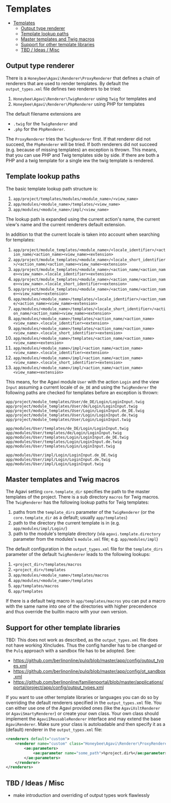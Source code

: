 # Templates

- [Templates](#templates)
  - [Output type renderer](#output-type-renderer)
  - [Template lookup paths](#template-lookup-paths)
  - [Master templates and Twig macros](#master-templates-and-twig-macros)
  - [Support for other template libraries](#support-for-other-template-libraries)
  - [TBD / Ideas / Misc](#tbd--ideas--misc)

## Output type renderer

There is a `Honeybee\Agavi\Renderer\ProxyRenderer` that defines a chain of
renderers that are used to render templates. By default the
```output_types.xml``` file defines two renderers to be tried:

1. ```Honeybee\Agavi\Renderer\TwigRenderer``` using `Twig` for templates and
1. ```Honeybee\Agavi\Renderer\PhpRenderer``` using PHP for templates

The default filename extensions are

- `.twig` for the `TwigRenderer` and
- `.php` for the `PhpRenderer`.

The `ProxyRenderer` tries the `TwigRenderer` first. If that renderer did not
succeed, the `PhpRenderer` will be tried. If both renderers did not succeed
(e.g. because of missing templates) an exception is thrown. This means, that
you can use PHP and Twig templates side by side. If there are both a PHP and a
twig template for a single iew the twig template is rendered.

## Template lookup paths

The basic template lookup path structure is:

1. ```app/project/templates/modules/<module_name>/<view_name>```
1. ```app/modules/<module_name>/templates/<view_name>```
1. ```app/modules/<module_name>/impl/<view_name>```

The lookup path is expanded using the current action's name, the current view's
name and the current renderers default extension.

In addition to that the current locale is taken into account when searching for
templates:

1. ```app/project/module_templates/<module_name>/<locale_identifier>/<action_name/<action_name><view_name><extension>```
1. ```app/project/module_templates/<module_name>/<locale_short_identifier>/<action_name/<action_name><view_name><extension>```
1. ```app/project/module_templates/<module_name>/<action_name/<action_name><view_name>.<locale_identifier><extension>```
1. ```app/project/module_templates/<module_name>/<action_name/<action_name><view_name>.<locale_short_identifier><extension>```
1. ```app/project/module_templates/<module_name>/<action_name/<action_name><view_name><extension>```
1. ```app/modules/<module_name>/templates/<locale_identifier>/<action_name/<action_name><view_name><extension>```
1. ```app/modules/<module_name>/templates/<locale_short_identifier>/<action_name/<action_name><view_name><extension>```
1. ```app/modules/<module_name>/templates/<action_name/<action_name><view_name>.<locale_identifier><extension>```
1. ```app/modules/<module_name>/templates/<action_name/<action_name><view_name>.<locale_short_identifier><extension>```
1. ```app/modules/<module_name>/templates/<action_name/<action_name><view_name><extension>```
1. ```app/modules/<module_name>/impl/<action_name/<action_name><view_name>.<locale_identifier><extension>```
1. ```app/modules/<module_name>/impl/<action_name/<action_name><view_name>.<locale_short_identifier><extension>```
1. ```app/modules/<module_name>/impl/<action_name/<action_name><view_name><extension>```

This means, for the Agavi module `User` with the action `Login` and the view
`Input` assuming a current locale of ```de_DE``` and using the `TwigRenderer`
the following paths are checked for templates before an exception is thrown:

```
app/project/module_templates/User/de_DE/Login/LoginInput.twig
app/project/module_templates/User/de/Login/LoginInput.twig
app/project/module_templates/User/Login/LoginInput.de_DE.twig
app/project/module_templates/User/Login/LoginInput.de.twig
app/project/module_templates/User/Login/LoginInput.twig

app/modules/User/templates/de_DE/Login/LoginInput.twig
app/modules/User/templates/de/Login/LoginInput.twig
app/modules/User/templates/Login/LoginInput.de_DE.twig
app/modules/User/templates/Login/LoginInput.de.twig
app/modules/User/templates/Login/LoginInput.twig

app/modules/User/impl/Login/LoginInput.de_DE.twig
app/modules/User/impl/Login/LoginInput.de.twig
app/modules/User/impl/Login/LoginInput.twig
```

## Master templates and Twig macros

The Agavi setting ```core.template_dir``` specifies the path to the master
templates of the project. There is a sub directory `macros` for Twig macros. The
`TwigRenderer` has the following lookup paths for Twig templates:

1. paths from the ```template_dirs``` parameter of the `TwigRenderer` (or the ```core.template_dir``` as a default; usually ```app/templates```)
1. path to the directory the current template is in (e.g. ```app/modules/impl/Login/```)
1. path to the module's template directory (via ```agavi.template.directory``` parameter from the modules's `module.xml` file; e.g. ```app/modules/impl```)

The default configuration in the ```output_types.xml``` file for the
```template_dirs``` parameter of the default `TwigRenderer` leads to the
following lookups:

1. ```<project_dir>/templates/macros```
1. ```<project_dir>/templates```
1. ```app/modules/<module_name>/templates/macros```
1. ```app/modules/<module_name>/templates```
1. ```app/templates/macros```
1. ```app/templates```

If there is a default twig macro in `app/templates/macros` you can put a macro
with the same name into one of the directories with higher precendence and thus
override the builtin macro with your own version.

## Support for other template libraries

TBD: This does not work as described, as the ```output_types.xml``` file does
not have working XIncludes. Thus the config handler has to be changed or the
`Pulq` approach with a sandbox file has to be adopted. See:
- https://github.com/berlinonline/pulq/blob/master/app/config/output_types.xml
- https://github.com/berlinonline/pulq/blob/master/app/config/ot_sandbox.xml
- https://github.com/berlinonline/familienportal/blob/master/applications/portal/project/app/config/output_types.xml

If you want to use other template libraries or languages you can do so by
overriding the default renderers specified in the ```output_types.xml``` file.
You can either use one of the Agavi provided ones (like the
```AgaviXsltRenderer``` or ```AgaviSmartyRenderer```) or create your own class.
Your own class should implement the ```AgaviIReusableRenderer``` interface and
may extend the base ```AgaviRenderer```. Make sure your class is autoloadable
and then specify it as a (default) renderer in the ```output_types.xml``` file:

```xml
<renderers default="custom">
    <renderer name="custom" class="Honeybee\Agavi\Renderer\ProxyRenderer">
        <ae:parameters>
            <ae:parameter name="some_path">%project.dir%</ae:parameter>
        </ae:parameters>
    </renderer>
</renderers>
```

## TBD / Ideas / Misc

- make introduction and overriding of output types work flawlessly
